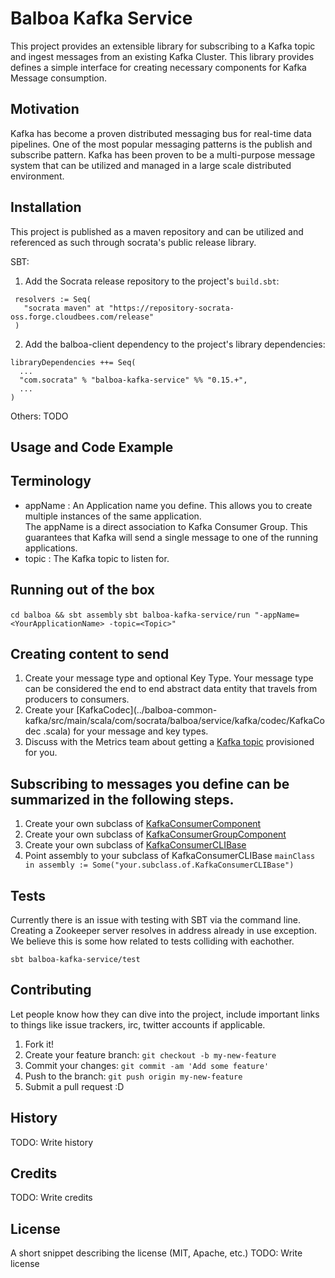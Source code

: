 # Balboa Kafka Service

This project provides an extensible library for subscribing to a Kafka topic and ingest messages from an existing Kafka
Cluster.  This library provides defines a simple interface for creating necessary components for Kafka Message consumption.

## Motivation

Kafka has become a proven distributed messaging bus for real-time data pipelines.  One of the most popular messaging patterns
 is the publish and subscribe pattern.  Kafka has been proven to be a multi-purpose message system that can be utilized
 and managed in a large scale distributed environment.


## Installation

This project is published as a maven repository and can be utilized and referenced as such through socrata's public
 release library.

 SBT:
 1. Add the Socrata release repository to the project's `build.sbt`:

 ```
  resolvers := Seq(
    "socrata maven" at "https://repository-socrata-oss.forge.cloudbees.com/release"
  )
 ```

2. Add the balboa-client dependency to the project's library dependencies:

  ```
  libraryDependencies ++= Seq(
    ...
    "com.socrata" % "balboa-kafka-service" %% "0.15.+",
    ...
  )
 ```

Others: TODO

## Usage and Code Example

Terminology
-----------

* appName : An Application name you define.  This allows you to create multiple instances of the same application.  
The appName is a direct association to Kafka Consumer Group.  This guarantees that Kafka will send a single message 
to one of the running applications.
* topic : The Kafka topic to listen for.

Running out of the box
----------------------

`cd balboa && sbt assembly`
`sbt balboa-kafka-service/run "-appName=<YourApplicationName> -topic=<Topic>"`

Creating content to send
------------------------
1. Create your message type and optional Key Type.  Your message type can be considered the end to end abstract data entity that travels from
 producers to consumers.
2. Create your [KafkaCodec](../balboa-common-kafka/src/main/scala/com/socrata/balboa/service/kafka/codec/KafkaCodec
.scala)
for your message and key types.
3. Discuss with the Metrics team about getting a [Kafka topic](http://kafka.apache.org/documentation.html#introduction)
provisioned for you.

Subscribing to messages you define can be summarized in the following steps.
-----------------------------------------------------------------------------
1. Create your own subclass of [KafkaConsumerComponent](TODO)
2. Create your own subclass of [KafkaConsumerGroupComponent](TODO)
3. Create your own subclass of [KafkaConsumerCLIBase](TODO)
4. Point assembly to your subclass of KafkaConsumerCLIBase
`mainClass in assembly := Some("your.subclass.of.KafkaConsumerCLIBase")`

## Tests

Currently there is an issue with testing with SBT via the command line.  Creating a Zookeeper server resolves in address
already in use exception.  We believe this is some how related to tests colliding with eachother.

```
sbt balboa-kafka-service/test
```

## Contributing

Let people know how they can dive into the project, include important links to things like issue trackers, irc, twitter accounts if applicable.

1. Fork it!
2. Create your feature branch: `git checkout -b my-new-feature`
3. Commit your changes: `git commit -am 'Add some feature'`
4. Push to the branch: `git push origin my-new-feature`
5. Submit a pull request :D

## History

TODO: Write history

## Credits

TODO: Write credits

## License

A short snippet describing the license (MIT, Apache, etc.)
TODO: Write license
